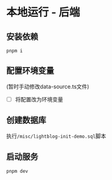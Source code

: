 # 本地运行 - 后端

## 安装依赖

```shell
pnpm i
```

## 配置环境变量

(暂时手动修改data-source.ts文件)

* [ ] 将配置改为环境变量

## 创建数据库

执行`/misc/lightblog-init-demo.sql`脚本

## 启动服务

```shell
pnpm dev
```